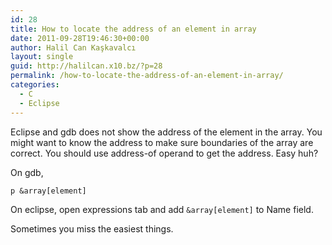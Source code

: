 ```yaml
---
id: 28
title: How to locate the address of an element in array
date: 2011-09-28T19:46:30+00:00
author: Halil Can Kaşkavalcı
layout: single
guid: http://halilcan.x10.bz/?p=28
permalink: /how-to-locate-the-address-of-an-element-in-array/
categories:
  - C
  - Eclipse
---
```

Eclipse and gdb does not show the address of the element in the array. You might want to know the address to make sure boundaries of the array are correct. You should use address-of operand to get the address. Easy huh?

On gdb,

`p &array[element]`

On eclipse, open expressions tab and add `&array[element]` to Name field.

Sometimes you miss the easiest things.
